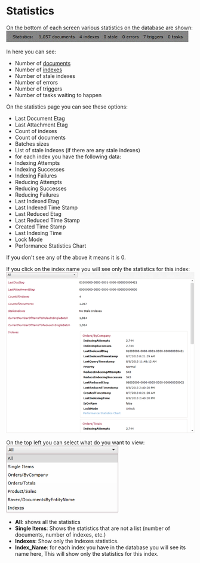 # Statistics

On the bottom of each screen various statistics on the database are shown:  
![Statistics Fig 1](Images/studio_statistics_1.PNG)

In here you can see:  

- Number of [documents](http://ravendb.net/doc/studio/documents)
- Number of [indexes](http://ravendb.net/docs/studio/indexes)
- Number of stale indexes
- Number of errors
- Number of triggers
- Number of tasks waiting to happen

On the statistics page you can see these options:

- Last Document Etag
- Last Attachment Etag
- Count of indexes
- Count of documents
- Batches sizes
- List of stale indexes (if there are any stale indexes)
- for each index you have the following data:
 - Indexing Attempts
 - Indexing Successes
 - Indexing Failures
 - Reducing Attempts
 - Reducing Successes
 - Reducing Failures
 - Last Indexed Etag
 - Last Indexed Time Stamp
 - Last Reduced Etag
 - Last Reduced Time Stamp   
 - Created Time Stamp   
 - Last Indexing Time   
 - Lock Mode
 - Performance Statistics Chart

If you don't see any of the above it means it is 0.

If you click on the index name you will see only the statistics for this index:  
![Statistics Fig 2](Images/studio_statistics_2.PNG)

On the top left you can select what do you want to view:  
![Statistics Fig 3](Images/studio_statistics_3.PNG)  

- **All**: shows all the statistics
- **Single Items**: Shows the statistics that are not a list (number of documents, number of indexes, etc.)
- **Indexes**: Show only the Indexes statistics.
- **Index_Name**: for each index you have in the database you will see its name here, This will show only the statistics for this index.